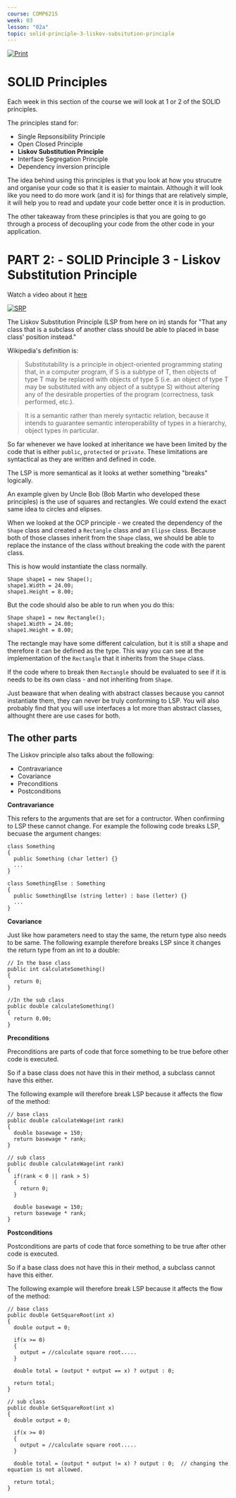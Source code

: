 ```yaml
---
course: COMP6215
week: 03
lesson: "02a"
topic: solid-principle-3-liskov-subsitution-principle
---
```


[![Print](https://img.shields.io/badge/DOWNLOAD_PDF-CLICK_HERE-blue.svg)](https://github.com/ToiOhomaiBCS/COMP6215-Course-Material/raw/master/week03/session02a/readme.pdf)

# SOLID Principles

Each week in this section of the course we will look at 1 or 2 of the SOLID principles.

The principles stand for:

* Single Repsonsibility Principle
* Open Closed Principle
* **Liskov Substitution Principle**
* Interface Segregation Principle
* Dependency inversion principle

The idea behind using this principles is that you look at how you strucutre and organise your code so that it is easier to maintain. Although it will look like  you need to do more work (and it is) for things that are relatively simple, it will help you to read and update your code better once it is in production.

The other takeaway from these principles is that you are going to go through a process of decoupling your code from the other code in your application.

# PART 2: - SOLID Principle 3 - Liskov Substitution Principle

Watch a video about it [here](https://www.youtube.com/embed/-3UXq2krhyw)

[![SRP](http://i3.ytimg.com/vi/-3UXq2krhyw/hqdefault.jpg)](https://www.youtube.com/embed/-3UXq2krhyw)

The Liskov Substitution Principle (LSP from here on in) stands for "That any class that is a subclass of another class should be able to placed in base class' position instead."

Wikipedia's definition is: 

> Substitutability is a principle in object-oriented programming stating that, in a computer program, if S is a subtype of T, then objects of type T may be replaced with objects of type S (i.e. an object of type T may be substituted with any object of a subtype S) without altering any of the desirable properties of the program (correctness, task performed, etc.).

> It is a semantic rather than merely syntactic relation, because it intends to guarantee semantic interoperability of types in a hierarchy, object types in particular.

So far whenever we have looked at inheritance we have been limited by the code that is either `public`, `protected` or `private`. These limitations are syntactical as they are written and defined in code.

The LSP is more semantical as it looks at wether something "breaks" logically.

An example given by Uncle Bob (Bob Martin who developed these principles) is the use of squares and rectangles. We could extend the exact same idea to circles and elipses.

When we looked at the OCP principle - we created the dependency of the `Shape` class and created a `Rectangle` class and an `Elipse` class. Because both of those classes inherit from the `Shape` class, we should be able to replace the instance of the class without breaking the code with the parent class.

This is how would instantiate the class normally.

```
Shape shape1 = new Shape();
shape1.Width = 24.00;
shape1.Height = 8.00;
```

But the code should also be able to run when you do this:

```
Shape shape1 = new Rectangle();
shape1.Width = 24.00;
shape1.Height = 8.00;
```

The rectangle may have some different calculation, but it is still a shape and therefore it can be defined as the type. This way you can see at the implementation of the `Rectangle` that it inherits from the `Shape` class.

If the code where to break then `Rectangle` should be evaluated to see if it is needs to be its own class - and not inheriting from `Shape`.

Just beaware that when dealing with abstract classes because you cannot instantiate them, they can never be truly conforming to LSP. You will also probably find that you will use interfaces a lot more than abstract classes, althought there are use cases for both.

## The other parts

The Liskov principle also talks about the following:

* Contravariance
* Covariance
* Preconditions 
* Postconditions 

**Contravariance**

This refers to the arguments that are set for a contructor. When confirming to LSP these cannot change. For example the following code breaks LSP, becuase the argument changes:

```
class Something
{
  public Something (char letter) {}
  ...
}
```

```
class SomethingElse : Something
{
  public SomethingElse (string letter) : base (letter) {}
  ...
}
```

**Covariance**

Just like how parameters need to stay the same, the return type also needs to be same. The following example therefore breaks LSP since it changes the return type from an int to a double:

```
// In the base class
public int calculateSomething()
{
  return 0;
}
```

```
//In the sub class
public double calculateSomething()
{
  return 0.00;
}
```

**Preconditions**

Preconditions are parts of code that force something to be true before other code is executed. 

So if a base class does not have this in their method, a subclass cannot have this either.

The following example will therefore break LSP because it affects the flow of the method:

```
// base class
public double calculateWage(int rank)
{
  double basewage = 150;
  return basewage * rank;
}

// sub class
public double calculateWage(int rank)
{
  if(rank < 0 || rank > 5)
  {
    return 0;
  }

  double basewage = 150;
  return basewage * rank;
}
```

**Postconditions**

Postconditions are parts of code that force something to be true after other code is executed. 

So if a base class does not have this in their method, a subclass cannot have this either.

The following example will therefore break LSP because it affects the flow of the method:

```
// base class
public double GetSquareRoot(int x)
{
  double output = 0;

  if(x >= 0)
  {
    output = //calculate square root.....
  }

  double total = (output * output == x) ? output : 0; 

  return total;
}

// sub class
public double GetSquareRoot(int x)
{
  double output = 0;

  if(x >= 0)
  {
    output = //calculate square root..... 
  }

  double total = (output * output != x) ? output : 0;  // changing the equation is not allowed.

  return total;
}
```
